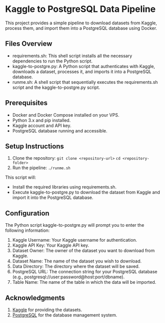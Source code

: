 # Kaggle to PostgreSQL Data Pipeline
This project provides a simple pipeline to download datasets from Kaggle, process them, and import them into a PostgreSQL database using Docker.
## Files Overview
- requirements.sh: This shell script installs all the necessary dependencies to run the Python script.
- kaggle-to-postgre.py: A Python script that authenticates with Kaggle, downloads a dataset, processes it, and imports it into a PostgreSQL database.
- runme.sh: A shell script that sequentially executes the requirements.sh script and the kaggle-to-postgre.py script.
## Prerequisites
- Docker and Docker Compose installed on your VPS.
- Python 3.x and pip installed.
- Kaggle account and API key.
- PostgreSQL database running and accessible.
## Setup Instructions
1. Clone the repository:
`git clone <repository-url>`
`cd <repository-folder>`
2. Run the pipeline:
`./runme.sh`

This script will:
- Install the required libraries using requirements.sh.
- Execute kaggle-to-postgre.py to download the dataset from Kaggle and import it into the PostgreSQL database.
## Configuration
The Python script kaggle-to-postgre.py will prompt you to enter the following information:
1. Kaggle Username: Your Kaggle username for authentication.
2. Kaggle API Key: Your Kaggle API key.
3. Dataset Owner: The owner of the dataset you want to download from Kaggle.
4. Dataset Name: The name of the dataset you wish to download.
5. Data Directory: The directory where the dataset will be saved.
6. PostgreSQL URL: The connection string for your PostgreSQL database (e.g., postgresql://user:password@host:port/dbname).
7. Table Name: The name of the table in which the data will be imported.
## Acknowledgments
1. [Kaggle]('https://www.kaggle.com/') for providing the datasets.
2. [PostgreSQL]('https://www.postgresql.org/') for the database management system.
